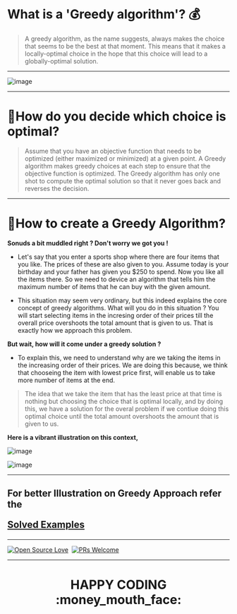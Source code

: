 # What is a 'Greedy algorithm'? :moneybag:

> A greedy algorithm, as the name suggests, always makes the choice that seems to be the best at that moment. This means that it makes a locally-optimal choice in the hope that this choice will lead to a globally-optimal solution.

<hr>

![image](https://user-images.githubusercontent.com/77975418/135317059-5432489a-6b54-44bb-b028-d0c72fa365d9.png)

<hr>

# :thinking:How do you decide which choice is optimal?

> Assume that you have an objective function that needs to be optimized (either maximized or minimized) at a given point. A Greedy algorithm makes greedy choices at each step to ensure that the objective function is optimized. The Greedy algorithm has only one shot to compute the optimal solution so that it never goes back and reverses the decision.

<hr>

# :pencil:How to create a Greedy Algorithm?

**Sonuds a bit muddled right ? Don't worry we got you !**

- Let's say that you enter a sports shop where there are four items that you like. The prices of these are also given to you. Assume today is your birthday and your father has given you $250 to spend. Now you like all the items there. So we need to device an algorithm that tells him the maximum number of items that he can buy with the given amount.

- This situation may seem very ordinary, but this indeed explains the core concept of greedy algorithms. What will you do in this situation ? You will start selecting items in the incresing order of their prices till the overall price overshoots the total amount that is given to us. That is exactly how we approach this problem.

**But wait, how will it come under a greedy solution ?**

- To explain this, we need to understand why are we taking the items in the increasing order of their prices. We are doing this because, we think that chooseing the item with lowest price first, will enable us to take more number of items at the end.

> The idea that we take the item that has the least price at that time is nothing but choosing the choice that is optimal locally, and by doing this, we have a solution for the overal problem if we contiue doing this optimal choice until the total amount overshoots the amount that is given to us.

**Here is a vibrant illustration on this context,**

![image](https://user-images.githubusercontent.com/77975418/135710300-eccaa49d-e2da-4896-b8f9-0d5c57af8794.png)

![image](https://user-images.githubusercontent.com/77975418/135710304-19ec2d1c-3912-40be-8740-7df7aeb317f5.png)


<hr>

<h2> For better Illustration on Greedy Approach refer the 
 
[Solved Examples](https://github.com/ISTE-VIT/The-Algo-Companion/tree/main/GREEDY%20TECHNIQUE/SOLVED%20EXAMPLES) </h2>

<hr>

        
[![Open Source Love](https://badges.frapsoft.com/os/v1/open-source.svg?v=102)](https://hacktoberfest.digitalocean.com/)&nbsp;
[![PRs Welcome](https://img.shields.io/badge/PRs-welcome-brightgreen.svg?style=flat-square)]()&nbsp;


<hr>


<h1><p align="center">HAPPY CODING :money_mouth_face:	</p></h1>

